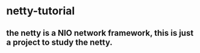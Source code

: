 # netty-tutorial

## the netty is a NIO network framework, this is just a project to study the netty.
